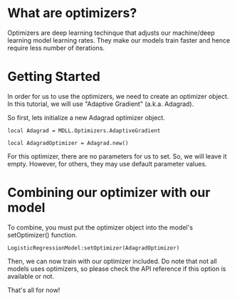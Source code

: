 # What are optimizers?

Optimizers are deep learning techinque that adjusts our machine/deep learning model learning rates. They make our models train faster and hence require less number of iterations.

# Getting Started

In order for us to use the optimizers, we need to create an optimizer object. In this tutorial, we will use "Adaptive Gradient" (a.k.a. Adagrad).

So first, lets initialize a new Adagrad optimizer object.

```
local Adagrad = MDLL.Optimizers.AdaptiveGradient

local AdagradOptimizer = Adagrad.new()
```

For this optimizer, there are no parameters for us to set. So, we will leave it empty. However, for others, they may use default parameter values.

# Combining our optimizer with our model

To combine, you must put the optimizer object into the model's setOptimizer() function.

```
LogisticRegressionModel:setOptimizer(AdagradOptimizer)
```

Then, we can now train with our optimizer included. Do note that not all models uses optimizers, so please check the API reference if this option is available or not.

That's all for now!
